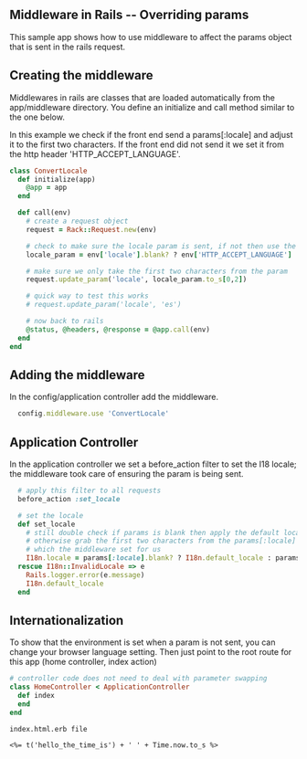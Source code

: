 Middleware in Rails -- Overriding params
----------------------------------------

This sample app shows how to use middleware to affect the params object
that is sent in the rails request.

## Creating the middleware
Middlewares in rails are classes that are loaded automatically from the
app/middleware directory. You define an initialize and call method
similar to the one below.

In this example we check if the front end send a params[:locale] and
adjust it to the first two characters. If the front end did not send it
we set it from the http header 'HTTP_ACCEPT_LANGUAGE'.

``` ruby
class ConvertLocale
  def initialize(app)
    @app = app
  end

  def call(env)
    # create a request object
    request = Rack::Request.new(env)

    # check to make sure the locale param is sent, if not then use the HTTP_ACCEPT_LANGUAGE header
    locale_param = env['locale'].blank? ? env['HTTP_ACCEPT_LANGUAGE'] : env['locale']

    # make sure we only take the first two characters from the param
    request.update_param('locale', locale_param.to_s[0,2])

    # quick way to test this works
    # request.update_param('locale', 'es')

    # now back to rails
    @status, @headers, @response = @app.call(env)
  end
end
```

## Adding the middleware
In the config/application controller add the middleware.

``` ruby
  config.middleware.use 'ConvertLocale'
```

## Application Controller

In the application controller we set a before_action filter
to set the I18 locale; the middleware took care of ensuring the param
is being sent.

``` ruby
  # apply this filter to all requests
  before_action :set_locale

  # set the locale
  def set_locale
    # still double check if params is blank then apply the default locale
    # otherwise grab the first two characters from the params[:locale]
    # which the middleware set for us
    I18n.locale = params[:locale].blank? ? I18n.default_locale : params[:locale][0,2]
  rescue I18n::InvalidLocale => e
    Rails.logger.error(e.message)
    I18n.default_locale
  end
```

## Internationalization

To show that the environment is set when a param is not sent, you can change your browser language
setting. Then just point to the root route for this app (home controller, index action)

``` ruby
# controller code does not need to deal with parameter swapping
class HomeController < ApplicationController
  def index
  end
end
```

``` erb
index.html.erb file

<%= t('hello_the_time_is') + ' ' + Time.now.to_s %>
```

